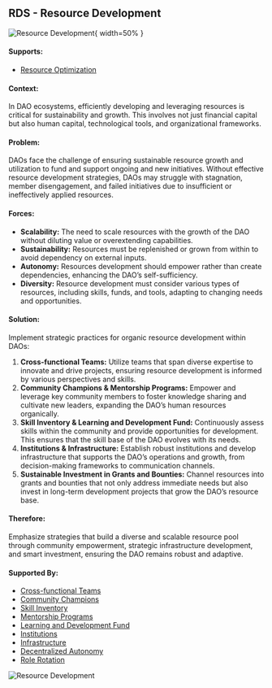 ## RDS - Resource Development

![Resource Development](output/illustrations/resource_development.png){ width=50% }

#### Supports:
* [Resource Optimization](/patterns/resource_optimization.html)

#### Context:
In DAO ecosystems, efficiently developing and leveraging resources is critical for sustainability and growth. This involves not just financial capital but also human capital, technological tools, and organizational frameworks.

#### Problem:
DAOs face the challenge of ensuring sustainable resource growth and utilization to fund and support ongoing and new initiatives. Without effective resource development strategies, DAOs may struggle with stagnation, member disengagement, and failed initiatives due to insufficient or ineffectively applied resources.

#### Forces:

- **Scalability:** The need to scale resources with the growth of the DAO without diluting value or overextending capabilities.
- **Sustainability:** Resources must be replenished or grown from within to avoid dependency on external inputs.
- **Autonomy:** Resources development should empower rather than create dependencies, enhancing the DAO’s self-sufficiency.
- **Diversity:** Resource development must consider various types of resources, including skills, funds, and tools, adapting to changing needs and opportunities.

#### Solution:
Implement strategic practices for organic resource development within DAOs:

1. **Cross-functional Teams:** Utilize teams that span diverse expertise to innovate and drive projects, ensuring resource development is informed by various perspectives and skills.
2. **Community Champions & Mentorship Programs:** Empower and leverage key community members to foster knowledge sharing and cultivate new leaders, expanding the DAO’s human resources organically.
3. **Skill Inventory & Learning and Development Fund:** Continuously assess skills within the community and provide opportunities for development. This ensures that the skill base of the DAO evolves with its needs.
4. **Institutions & Infrastructure:** Establish robust institutions and develop infrastructure that supports the DAO’s operations and growth, from decision-making frameworks to communication channels.
5. **Sustainable Investment in Grants and Bounties:** Channel resources into grants and bounties that not only address immediate needs but also invest in long-term development projects that grow the DAO’s resource base.

#### Therefore:
Emphasize strategies that build a diverse and scalable resource pool through community empowerment, strategic infrastructure development, and smart investment, ensuring the DAO remains robust and adaptive.

#### Supported By:
* [Cross-functional Teams](/patterns/cross_functional_teams.html)
* [Community Champions](/patterns/community_champions.html)
* [Skill Inventory](/patterns/skill_inventory.html)
* [Mentorship Programs](/patterns/mentorship_programs.html)
* [Learning and Development Fund](/patterns/learning_and_development_fund.html)
* [Institutions](/patterns/institutions.html)
* [Infrastructure](/patterns/infrastructure.html)
* [Decentralized Autonomy](/patterns/decentralized_autonomy.html)
* [Role Rotation](/patterns/role_rotation.html)

![Resource Development](output/resource_development_specific_graph.png)